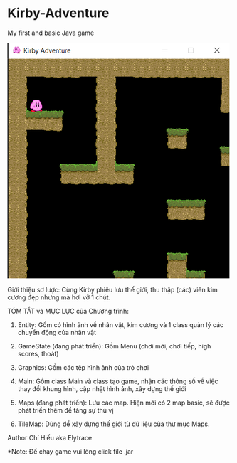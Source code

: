 # Kirby-Adventure
My first and basic Java game

![alt text](https://github.com/Elytrace/Kirby-Adventure/blob/preview/demo2.png?raw=true)

Giới thiệu sơ lược:
Cùng Kirby phiêu lưu thế giới, thu thập (các) viên kim cương đẹp nhưng mà hơi vỡ 1 chút.

TÓM TẮT và MỤC LỤC của Chương trình:
1. Entity:
    Gồm có hình ảnh về nhân vật, kim cương và 1 class quản lý các chuyển động của nhân vật
    
2. GameState (đang phát triển):
    Gồm Menu (chơi mới, chơi tiếp, high scores, thoát)

3. Graphics: 
    Gồm các tệp hình ảnh của trò chơi

4. Main:
    Gồm class Main và class tạo game, nhận các thông số về việc thay đổi khung hình, cập nhật hình ảnh, xây dựng thế giới

5. Maps (đang phát triển):
    Lưu các map. Hiện mới có 2 map basic, sẽ được phát triển thêm để tăng sự thú vị

6. TileMap:
    Dùng để xây dựng thế giới từ dữ liệu của thư mục Maps.

Author Chí Hiếu aka Elytrace

*Note: Để chạy game vui lòng click file .jar
